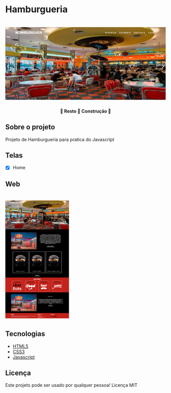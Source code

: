 # Hamburgueria
<h1 align="center">
  <img alt="Hamburgueria" title="#Origamid" src="./img/assets/hamburgueria.png" />
</h1>
<h4 align="center"> 
	🚧  Resto 🚀 Construção  🚧
</h4>

## Sobre o projeto

Projeto de Hamburgueria para pratica do Javascript

##  Telas

- [x] Home

## Web
<h1 align="left">
  <img alt="Hamburgueria" title="#Origamid" src="./img/assets/home.png"width=200 />
    </h1>
  
## Tecnologias
 
- [HTML5](https://www.w3schools.com/html/default.asp)
- [CSS3](https://www.w3schools.com/w3css/w3css_cards.asp)
- [Javascript](https://www.w3schools.com/js/default.asp)


## Licença
Este projeto pode ser usado por qualquer pessoa! Licença MIT

